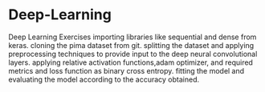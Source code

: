 # Deep-Learning
Deep Learning Exercises
importing libraries like sequential and dense from keras.
cloning the pima dataset from git.
splitting the dataset and applying preprocessing techniques to provide input to the deep neural convolutional layers.
applying relative activation functions,adam optimizer, and required metrics and loss function as binary cross entropy.
fitting the model and evaluating the model according to the accuracy obtained.

